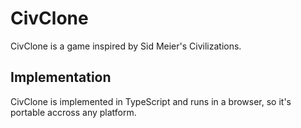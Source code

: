 # CivClone

CivClone is a game inspired by Sid Meier's Civilizations.

## Implementation

CivClone is implemented in TypeScript and runs in a browser, so it's portable accross any platform.
